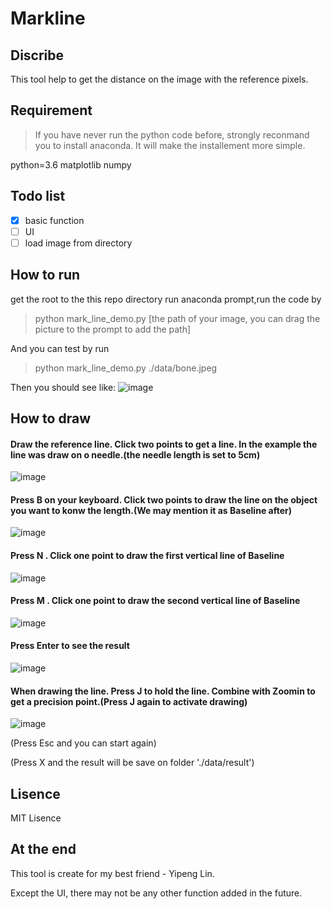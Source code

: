 # Markline

## Discribe
This tool help to get the distance on the image with the reference pixels.


## Requirement
> If you have never run the python code before, strongly reconmand you to install anaconda. It will make the installement more simple.

python=3.6
matplotlib
numpy


## Todo list
- [x] basic function
- [ ] UI
- [ ] load image from directory

## How to run
get the root to the this repo directory
run anaconda prompt,run the code by
> python mark_line_demo.py [the path of your image, you can drag the picture to the prompt to add the path]

And you can test by run 
> python mark_line_demo.py ./data/bone.jpeg

Then you should see like:
![image](https://github.com/ZhengXing-shawn/Markline/raw/master/images/bone_result_0.jpg)


## How to draw
#### Draw the reference line. Click two points to get a line. In the example the line was draw on o needle.(the needle length is set to 5cm)
![image](https://github.com/ZhengXing-shawn/Markline/raw/master/images/bone_result_1.jpg)

#### Press B on your keyboard. Click two points to draw the line on the object you want to konw the length.(We may mention it as Baseline after)
![image](https://github.com/ZhengXing-shawn/Markline/raw/master/images/bone_result_2.jpg)

#### Press N . Click one point to draw the first vertical line of Baseline
![image](https://github.com/ZhengXing-shawn/Markline/raw/master/images/bone_result_3.jpg)

#### Press M . Click one point to draw the second vertical line of Baseline
![image](https://github.com/ZhengXing-shawn/Markline/raw/master/images/bone_result_4.jpg)

#### Press Enter to see the result
![image](https://github.com/ZhengXing-shawn/Markline/raw/master/images/bone_result_5.jpg)

#### When drawing the line. Press J to hold the line. Combine with Zoomin to get a precision point.(Press J again to activate drawing)
![image](https://github.com/ZhengXing-shawn/Markline/raw/master/images/bone_result_7.jpg)


(Press Esc and you can start again)

(Press X and the result will be save on folder './data/result')


## Lisence 
MIT Lisence


## At the end
This tool is create for my best friend - Yipeng Lin.

Except the UI, there may not be any other function added in the future.